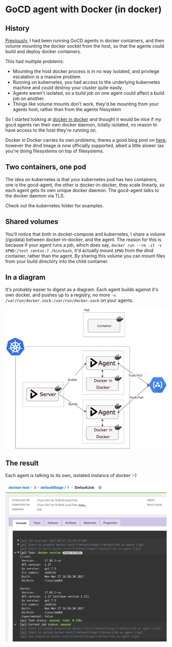 # GoCD agent with Docker (in docker)

## History
[Previously](https://github.com/Stono/ci-in-a-box), I had been running GoCD agents in docker containers, and then volume mounting the docker socket from the host, so that the agents could build and deploy docker containers.

This had multiple problems:
 
  - Mounting the host docker process is in no way isolated, and privilege escalation is a massive problem. 
  - Running on kubernetes, you had access to the underlying kubernetes machine and could destroy your cluster quite easily.
  - Agents weren't isolated, so a build job on one agent could affect a build job on another.
  - Things like volume mounts don't work, they'd be mounting from your agents host, rather than from the agents filesystem

So I started looking at [docker in docker](https://hub.docker.com/_/docker/) and thought it would be nice if my gocd agents ran their own docker daemon, totally isolated, no reason to have access to the host they're running on.

Docker in Docker carries its own problems, theres a good blog post on [here](https://jpetazzo.github.io/2015/09/03/do-not-use-docker-in-docker-for-ci/), however the dind image is now officially supported, albeit a little slower (as you're doing filesystems on top of filesystems.

## Two containers, one pod
The idea on kubernetes is that your kubernetes pod has two containers, one is the gocd-agent, the other is docker-in-docker, they scale linearly, so each agent gets its own unique docker daemon.  The gocd-agent talks to the docker daemon via TLS.

Check out the kubernetes folder for examples.

## Shared volumes
You'll notice that both in docker-compose and kubernetes, I share a volume (/godata) between docker-in-docker, and the agent.  The reason for this is because if your agent runs a job, which does say, `docker run --rm -it -v $PWD:/test centos:7 /bin/bash`, it'd actually mount `$PWD` from the dind container, rather than the agent.  By sharing this volume you can mount files from your build directory into the child container.

## In a diagram
It's probably easier to digest as a diagram.  Each agent builds against it's own docker, and pushes up to a registry, no more `-v /var/run/docker.sock:/var/run/docker.sock` on your agents.

![docker in docker](images/kube_dind.png)

## The result
Each agent is talking to its own, isolated instance of docker :-)

![result](images/gocd.png)
